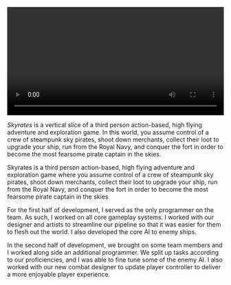 
<video style="width:100%;" controls>
  <source src="${PATH_MARKDOWN}/trailer.mp4" type="video/mp4">
</video>

_Skyrates_ is a vertical slice of a third person action-based, high flying adventure and exploration game. In this world, you assume control of a crew of steampunk sky pirates, shoot down merchants, collect their loot to upgrade your ship, run from the Royal Navy, and conquer the fort in order to become the most fearsome pirate captain in the skies.

<!-- gif of upgrades -->

Skyrates is a third person action-based, high flying adventure and exploration game where you assume control of a crew of steampunk sky pirates, shoot down merchants, collect their loot to upgrade your ship, run from the Royal Navy, and conquer the fort in order to become the most fearsome pirate captain in the skies

For the first half of development, I served as the only programmer on the team. As such, I worked on all core gameplay
systems. I worked with our designer and artists to streamline our pipeline so that it was easier for them to
flesh out the world. I also developed the core AI to enemy ships.

In the second half of development, we brought on some team members and I worked along side an additional programmer.
We split up tasks according to our proficiencies, and I was able to fine tune some of the enemy AI. I also worked
with our new combat designer to update player controller to deliver a more enjoyable player experience.
